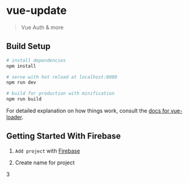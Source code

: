 # vue-update

> Vue Auth & more

## Build Setup

``` bash
# install dependencies
npm install

# serve with hot reload at localhost:8080
npm run dev

# build for production with minification
npm run build
```

For detailed explanation on how things work, consult the [docs for vue-loader](http://vuejs.github.io/vue-loader).


## Getting Started With Firebase

1. `Add project` with [Firebase](https://console.firebase.google.com/u/0/)

2. Create name for project

3